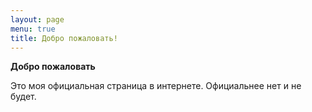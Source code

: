 ```yaml
---
layout: page
menu: true
title: Добро пожаловать!
---
```

 
**Добро пожаловать**

 Это моя официальная страница в интернете.  Официальнее нет и не будет.

